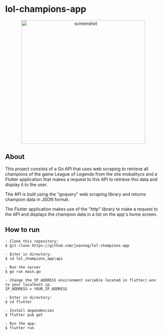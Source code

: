 # lol-champions-app

<p align="center">
  <img src="https://user-images.githubusercontent.com/87580996/216095974-ddc4f9b4-ce40-4a6e-a375-166cfefe5796.png" alt="screenshot" style="height:400px;"/>
</p>

## About

This project consists of a Go API that uses web scraping to retrieve all champions of the game League of Legends from the site mobalitycs and a Flutter application that makes a request to this API to retrieve this data and display it to the user.

The API is built using the "goquery" web scraping library and returns champion data in JSON format.

The Flutter application makes use of the "http" library to make a request to the API and displays the champion data in a list on the app's home screen. 

## How to run

```
- Clone this repository:
$ git clone https://github.com/joasnog/lol-champions-app

- Enter in directory:
$ cd lol_champions_app\api

- Run the server
$ go run main.go

- Change the IP_ADDRESS environment variable located in flutter/.env to your localhost ip.
IP_ADDRESS = YOUR_IP_ADDRESS

- Enter in directory:
$ cd flutter

- Install dependencies
$ flutter pub get

- Run the app: 
$ flutter run
```
